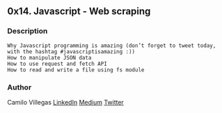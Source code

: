 ## 0x14. Javascript - Web scraping

### Description

    Why Javascript programming is amazing (don’t forget to tweet today, with the hashtag #javascriptisamazing :))
    How to manipulate JSON data
    How to use request and fetch API
    How to read and write a file using fs module



### Author
Camilo Villegas [LinkedIn](https://www.linkedin.com/in/camilovj/)
[Medium](https://medium.com/@mrdoom)
[Twitter](https://twitter.com/mr_doomus)
